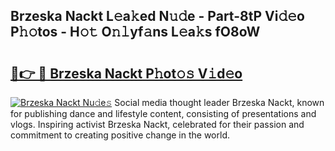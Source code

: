 ## Brzeska Nackt L𝚎a𝚔ed N𝚞𝚍e - Part-8tP Vi𝚍𝚎o P𝚑𝚘tos - H𝚘𝚝 O𝚗𝚕yf𝚊ns L𝚎a𝚔s fO8oW

# <h2><a href="http://kf3z1tz.oniu.top/?m=Brzeska+Nackt">🔗👉 🔴 Brzeska Nackt P𝚑ot𝚘𝚜 V𝚒d𝚎o</a></h2>

[![Brzeska Nackt Nu𝚍e𝚜](https://i.imgur.com/0qMVB7G.gif)](http://kf3z1tz.oniu.top/?m=Brzeska+Nackt)
Social media thought leader Brzeska Nackt, known for publishing dance and lifestyle content, consisting of presentations and vlogs. Inspiring activist Brzeska Nackt, celebrated for their passion and commitment to creating positive change in the world.  
